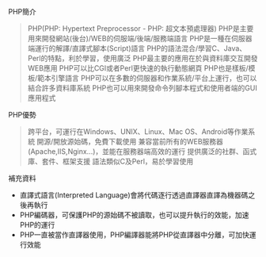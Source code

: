 PHP簡介
>PHP(PHP: Hypertext Preprocessor - PHP: 超文本預處理器)
>PHP是主要用來開發網站(後台)/WEB的伺服端/後端/服務端語言
>PHP是一種在伺服器端運行的解譯/直譯式腳本(Script)語言
>PHP的語法混合/學習C、Java、Perl的特點，利於學習，使用廣泛
>PHP最主要的應用在於與資料庫交互開發WEB應用
>PHP可以比CGI或者Perl更快速的執行動態網頁
>PHP也是樣板/模板/範本引擎語言
>PHP可以在多數的伺服器和作業系統/平台上運行，也可以結合許多資料庫系統
>PHP也可以用來開發命令列腳本程式和使用者端的GUI應用程式

PHP優勢
> 跨平台，可運行在Windows、UNIX、Linux、Mac OS、Android等作業系統
> 開源/開放源始碼，免費下載使用
> 兼容當前所有的WEB服務器(Apache,IIS,Nginx...)，並能在服務器端高效的運行
> 提供廣泛的社群、函式庫、套件、框架支援
> 語法類似C及Perl，易於學習使用

補充資料
- 直譯式語言(Interpreted Language)會將代碼逐行透過直譯器直譯為機器碼之後再執行
- PHP編碼器，可保護PHP的源始碼不被讀取，也可以提升執行的效能，加速PHP的運行
- PHP一直被當作直譯器使用，PHP編譯器能將PHP從直譯器中分離，可加快運行效能